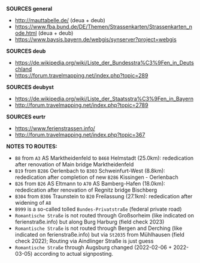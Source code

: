 ﻿**SOURCES general**
- http://mauttabelle.de/ (deua + deub)
- https://www.fba.bund.de/DE/Themen/Strassenkarten/Strassenkarten_node.html (deua + deub)
- https://www.baysis.bayern.de/webgis/synserver?project=webgis

**SOURCES deub**
- https://de.wikipedia.org/wiki/Liste_der_Bundesstra%C3%9Fen_in_Deutschland
- https://forum.travelmapping.net/index.php?topic=289

**SOURCES deubyst**
- https://de.wikipedia.org/wiki/Liste_der_Staatsstra%C3%9Fen_in_Bayern
- http://forum.travelmapping.net/index.php?topic=2789

**SOURCES eurtr**
- https://www.ferienstrassen.info/
- http://forum.travelmapping.net/index.php?topic=367

**NOTES TO ROUTES:**
- `B8` from `A3` AS Marktheidenfeld to `B468` Helmstadt (25.0km): rededication after renovation of Main bridge Marktheidenfeld
- `B19` from `B286` Oerlenbach to `B303` Schweinfurt-West (8.8km): rededication after completion of new `B286` Kissingen - Oerlenbach
- `B26` from `B26` AS Eltmann to `A70` AS Bamberg-Hafen (18.0km): rededication after renovation of Regnitz bridge Bischberg
- `B304` from `B306` Traunstein to `B20` Freilassung (27.1km): rededication after widening of `A8`
- `B999` is a so-called tolled `Bundes-Privatstraße` (federal private road)
- `Romantische Straße` is not routed through Großsorheim (like indicated on ferienstraße.info) but along Burg Harburg (field check 2023)
- `Romantische Straße` is not routed through Bergen and Derching (like indicated on ferienstraße.info) but via `St2035` from Mühlhausen (field check 2022); Routing via Aindlinger Straße is just guess
- `Romantische Straße` through Augsburg changed (2022-02-06 + 2022-03-05) according to actual signposting.